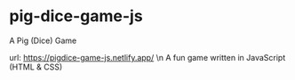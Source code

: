 # pig-dice-game-js
A Pig (Dice) Game

url: https://pigdice-game-js.netlify.app/  \n
A fun game written in JavaScript (HTML & CSS)
